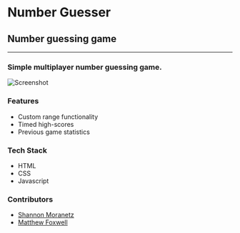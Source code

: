 # Number Guesser

## Number guessing game

* * *

### Simple multiplayer number guessing game.

![Screenshot](https://i.imgur.com/LF4tmoo.png)

### Features

*   Custom range functionality
*   Timed high-scores
*   Previous game statistics

### Tech Stack

*   HTML
*   CSS
*   Javascript

### Contributors

* [Shannon Moranetz](https://github.com/shannonmoranetz)
* [Matthew Foxwell](https://github.com/foxwellm)

